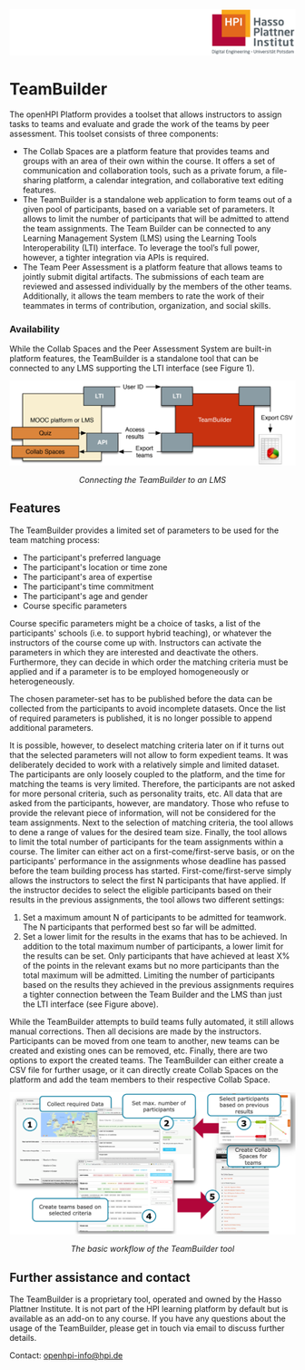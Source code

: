 ![HPI Logo](../../img/HPI_Logo.png)

# TeamBuilder

The openHPI Platform provides a toolset that allows instructors to assign tasks to teams and evaluate and grade the work of the teams by peer assessment. This toolset consists of three components: 

- The Collab Spaces are a platform feature that provides teams and groups with an area of their own within the course. It offers a set of communication and collaboration tools, such as a private forum, a file-sharing platform, a calendar integration, and collaborative text editing features.
- The TeamBuilder is a standalone web application to form teams out of a given pool of participants, based on a variable set of parameters. It allows to limit the number of participants that will be admitted to attend the team assignments. The Team Builder can be connected to any Learning Management System (LMS) using the Learning Tools Interoperability (LTI) interface. To leverage the tool’s full power, however, a tighter integration via APIs is required.
- The Team Peer Assessment is a platform feature that allows teams to jointly submit digital artifacts. The submissions of each team are reviewed and assessed individually by the members of the other teams. Additionally, it allows the team members to rate the work of their teammates in terms of contribution, organization, and social skills.

### Availability

While the Collab Spaces and the Peer Assessment System are built-in platform features, the TeamBuilder is a standalone tool that can be connected to any LMS supporting the LTI interface (see Figure 1). 

<center>

![Connecting the TeamBuilder to an LMS](../img/externaltools/teambuilder/teambuilder_lti.png)

*Connecting the TeamBuilder to an LMS*

</center>

## Features

The TeamBuilder provides a limited set of parameters to be used for the team matching process:

- The participant's preferred language 
- The participant's location or time zone 
- The participant's area of expertise 
- The participant's time commitment 
- The participant's age and gender 
- Course specific parameters

Course specific parameters might be a choice of tasks, a list of the participants' schools (i.e. to support hybrid teaching), or whatever the instructors of the course come up with. Instructors can activate the parameters in which they are interested and deactivate the others. Furthermore, they can decide in which order the matching criteria must be applied and if a parameter is to be employed homogeneously or heterogeneously.

The chosen parameter-set has to be published before the data can be collected from the participants to avoid incomplete datasets. Once the list of required parameters is published, it is no longer possible to append additional parameters.

It is possible, however, to deselect matching criteria later on if it turns out that the selected parameters will not allow to form expedient teams. It was deliberately decided to work with a relatively simple and limited dataset. The participants are only loosely coupled to the platform, and the time for matching the teams is very limited. Therefore, the participants are not asked for more personal criteria, such as personality traits, etc. All data that are asked from the participants, however, are mandatory. Those who refuse to provide the relevant piece of information, will not be considered for the team assignments. Next to the selection of matching criteria, the tool allows to dene a range of values for the desired team size. Finally, the tool allows to limit the total number of participants for the team assignments within a course. The limiter can either act on a first-come/first-serve basis, or on the participants' performance in the assignments whose deadline has passed before the team building process has started. First-come/first-serve simply allows the instructors to select the first N participants that have applied. If the instructor decides to select the eligible participants based on their results in the previous assignments, the tool allows two different settings:

1. Set a maximum amount N of participants to be admitted for teamwork. The N participants that performed best so far will be admitted. 
2. Set a lower limit for the results in the exams that has to be achieved. In addition to the total maximum number of participants, a lower limit for the results can be set. Only participants that have achieved at least X% of the points in the relevant exams but no more participants than the total maximum will be admitted. Limiting the number of participants based on the results they achieved in the previous assignments requires a tighter connection between the Team Builder and the LMS than just the LTI interface (see Figure above).

While the TeamBuilder attempts to build teams fully automated, it still allows manual corrections. Then all decisions are made by the instructors. Participants can be moved from one team to another, new teams can be created and existing ones can be removed, etc. Finally, there are two options to export the created teams. The TeamBuilder can either create a CSV file for further usage, or it can directly create Collab Spaces on the platform and add the team members to their respective Collab Space.

<center>

![The basic workflow of the TeamBuilder tool](../img/externaltools/teambuilder/teambuilder_wf.png)

*The basic workflow of the TeamBuilder tool*

</center>

## Further assistance and contact

The TeamBuilder is a proprietary tool, operated and owned by the Hasso Plattner Institute. It is not part of the HPI learning platform by default but is available as an add-on to any course. If you have any questions about the usage of the TeamBuilder, please get in touch via email to discuss further details. 

Contact: openhpi-info@hpi.de
